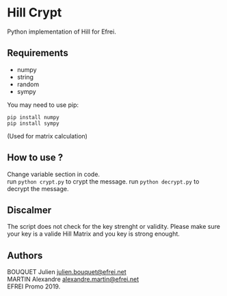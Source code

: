 # Hill Crypt

Python implementation of Hill for Efrei.  

## Requirements

- numpy
- string
- random
- sympy

You may need to use pip:
```
pip install numpy
pip install sympy
```
(Used for matrix calculation)

## How to use ?

Change variable section in code.  
run `python crypt.py` to crypt the message.
run `python decrypt.py` to decrypt the message.

## Discalmer

The script does not check for the key strenght or validity. Please make sure your key is a valide Hill Matrix and you key is strong enought.

## Authors

BOUQUET Julien <julien.bouquet@efrei.net>  
MARTIN Alexandre <alexandre.martin@efrei.net>  
EFREI Promo 2019.
